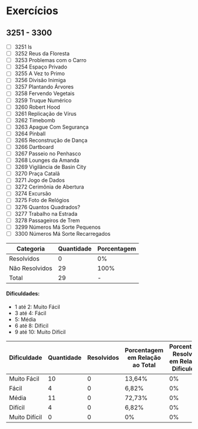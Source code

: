 # Exercícios
## 3251 - 3300

- [ ] 3251	ls
- [ ] 3252	Reus da Floresta
- [ ] 3253	Problemas com o Carro
- [ ] 3254	Espaço Privado
- [ ] 3255	A Vez to Primo
- [ ] 3256	Divisão Inimiga
- [ ] 3257	Plantando Árvores
- [ ] 3258	Fervendo Vegetais
- [ ] 3259	Truque Numérico
- [ ] 3260	Robert Hood
- [ ] 3261	Replicação de Vírus
- [ ] 3262	Timebomb
- [ ] 3263	Apague Com Segurança
- [ ] 3264	Pinball
- [ ] 3265	Reconstrução de Dança
- [ ] 3266	Dartboard
- [ ] 3267	Passeio no Penhasco
- [ ] 3268	Lounges da Amanda
- [ ] 3269	Vigilância de Basin City
- [ ] 3270	Praça Catalã
- [ ] 3271	Jogo de Dados
- [ ] 3272	Cerimônia de Abertura
- [ ] 3274	Excursão
- [ ] 3275	Foto de Relógios
- [ ] 3276	Quantos Quadrados?
- [ ] 3277	Trabalho na Estrada
- [ ] 3278	Passageiros de Trem
- [ ] 3299	Números Má Sorte Pequenos
- [ ] 3300	Números Má Sorte Recarregados

| Categoria  | Quantidade | Porcentagem |
| ------------- | ------------- | ------------- |
| Resolvidos | 0 | 0% |
| Não Resolvidos  | 29 | 100% |
| Total  | 29 | - |

#### Dificuldades:
- 1 até 2: Muito Fácil
- 3 até 4: Fácil
- 5: Média
- 6 até 8: Difícil
- 9 até 10: Muito Difícil

| Dificuldade | Quantidade | Resolvidos | Porcentagem em Relação ao Total | Porcentagem Resolvidos em Relação à Dificuldade|
| ------------- | ------------- | ------------- | ------------- | ------------- |
| Muito Fácil | 10 | 0 | 13,64% | 0% |
| Fácil | 4 | 0 | 6,82% | 0% |
| Média | 11 | 0 | 72,73% | 0% |
| Difícil | 4 | 0 | 6,82% | 0% |
| Muito Difícil | 0 | 0 | 0% | 0% |


